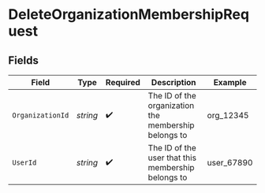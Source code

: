 # DeleteOrganizationMembershipRequest


## Fields

| Field                                                | Type                                                 | Required                                             | Description                                          | Example                                              |
| ---------------------------------------------------- | ---------------------------------------------------- | ---------------------------------------------------- | ---------------------------------------------------- | ---------------------------------------------------- |
| `OrganizationId`                                     | *string*                                             | :heavy_check_mark:                                   | The ID of the organization the membership belongs to | org_12345                                            |
| `UserId`                                             | *string*                                             | :heavy_check_mark:                                   | The ID of the user that this membership belongs to   | user_67890                                           |